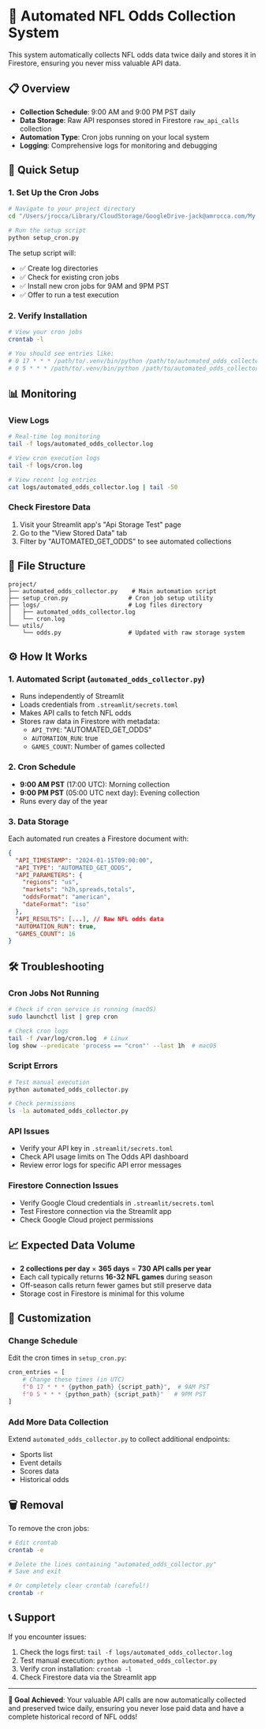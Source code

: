 # 🤖 Automated NFL Odds Collection System

This system automatically collects NFL odds data twice daily and stores it in Firestore, ensuring you never miss valuable API data.

## 📋 Overview

- **Collection Schedule**: 9:00 AM and 9:00 PM PST daily
- **Data Storage**: Raw API responses stored in Firestore `raw_api_calls` collection
- **Automation Type**: Cron jobs running on your local system
- **Logging**: Comprehensive logs for monitoring and debugging

## 🚀 Quick Setup

### 1. Set Up the Cron Jobs

```bash
# Navigate to your project directory
cd "/Users/jrocca/Library/CloudStorage/GoogleDrive-jack@amrocca.com/My Drive/01_Projects/code-experiments/fantasy-football-pickem"

# Run the setup script
python setup_cron.py
```

The setup script will:
- ✅ Create log directories
- ✅ Check for existing cron jobs
- ✅ Install new cron jobs for 9AM and 9PM PST
- ✅ Offer to run a test execution

### 2. Verify Installation

```bash
# View your cron jobs
crontab -l

# You should see entries like:
# 0 17 * * * /path/to/.venv/bin/python /path/to/automated_odds_collector.py >> /path/to/logs/cron.log 2>&1
# 0 5 * * * /path/to/.venv/bin/python /path/to/automated_odds_collector.py >> /path/to/logs/cron.log 2>&1
```

## 📊 Monitoring

### View Logs
```bash
# Real-time log monitoring
tail -f logs/automated_odds_collector.log

# View cron execution logs
tail -f logs/cron.log

# View recent log entries
cat logs/automated_odds_collector.log | tail -50
```

### Check Firestore Data
1. Visit your Streamlit app's "Api Storage Test" page
2. Go to the "View Stored Data" tab
3. Filter by "AUTOMATED_GET_ODDS" to see automated collections

## 📁 File Structure

```
project/
├── automated_odds_collector.py    # Main automation script
├── setup_cron.py                 # Cron job setup utility
├── logs/                         # Log files directory
│   ├── automated_odds_collector.log
│   └── cron.log
└── utils/
    └── odds.py                   # Updated with raw storage system
```

## ⚙️ How It Works

### 1. Automated Script (`automated_odds_collector.py`)
- Runs independently of Streamlit
- Loads credentials from `.streamlit/secrets.toml`
- Makes API calls to fetch NFL odds
- Stores raw data in Firestore with metadata:
  - `API_TYPE`: "AUTOMATED_GET_ODDS"
  - `AUTOMATION_RUN`: true
  - `GAMES_COUNT`: Number of games collected

### 2. Cron Schedule
- **9:00 AM PST** (17:00 UTC): Morning collection
- **9:00 PM PST** (05:00 UTC next day): Evening collection
- Runs every day of the year

### 3. Data Storage
Each automated run creates a Firestore document with:
```json
{
  "API_TIMESTAMP": "2024-01-15T09:00:00",
  "API_TYPE": "AUTOMATED_GET_ODDS", 
  "API_PARAMETERS": {
    "regions": "us",
    "markets": "h2h,spreads,totals",
    "oddsFormat": "american",
    "dateFormat": "iso"
  },
  "API_RESULTS": [...], // Raw NFL odds data
  "AUTOMATION_RUN": true,
  "GAMES_COUNT": 16
}
```

## 🛠️ Troubleshooting

### Cron Jobs Not Running
```bash
# Check if cron service is running (macOS)
sudo launchctl list | grep cron

# Check cron logs
tail -f /var/log/cron.log  # Linux
log show --predicate 'process == "cron"' --last 1h  # macOS
```

### Script Errors
```bash
# Test manual execution
python automated_odds_collector.py

# Check permissions
ls -la automated_odds_collector.py
```

### API Issues
- Verify your API key in `.streamlit/secrets.toml`
- Check API usage limits on The Odds API dashboard
- Review error logs for specific API error messages

### Firestore Connection Issues
- Verify Google Cloud credentials in `.streamlit/secrets.toml`
- Test Firestore connection via the Streamlit app
- Check Google Cloud project permissions

## 📈 Expected Data Volume

- **2 collections per day** × **365 days** = **730 API calls per year**
- Each call typically returns **16-32 NFL games** during season
- Off-season calls return fewer games but still preserve data
- Storage cost in Firestore is minimal for this volume

## 🔧 Customization

### Change Schedule
Edit the cron times in `setup_cron.py`:
```python
cron_entries = [
    # Change these times (in UTC)
    f"0 17 * * * {python_path} {script_path}",  # 9AM PST
    f"0 5 * * * {python_path} {script_path}"   # 9PM PST
]
```

### Add More Data Collection
Extend `automated_odds_collector.py` to collect additional endpoints:
- Sports list
- Event details
- Scores data
- Historical odds

## 🗑️ Removal

To remove the cron jobs:
```bash
# Edit crontab
crontab -e

# Delete the lines containing "automated_odds_collector.py"
# Save and exit

# Or completely clear crontab (careful!)
crontab -r
```

## 📞 Support

If you encounter issues:
1. Check the logs first: `tail -f logs/automated_odds_collector.log`
2. Test manual execution: `python automated_odds_collector.py`
3. Verify cron installation: `crontab -l`
4. Check Firestore data via the Streamlit app

---

**🎯 Goal Achieved**: Your valuable API calls are now automatically collected and preserved twice daily, ensuring you never lose paid data and have a complete historical record of NFL odds!
